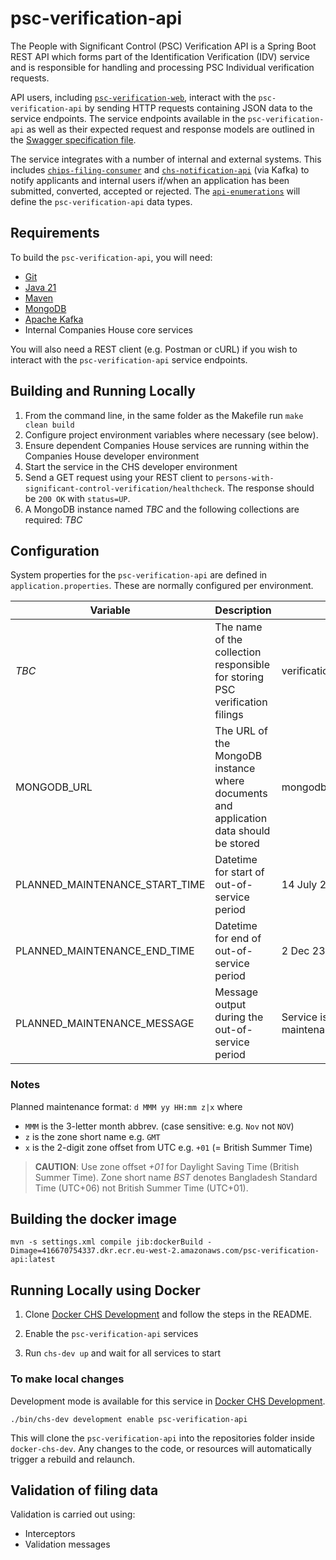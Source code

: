 # psc-verification-api

The People with Significant Control (PSC) Verification API is a Spring Boot REST API which forms part of the Identification Verification (IDV) service and is responsible for handling and processing PSC Individual verification requests.

API users, including <code>[psc-verification-web](https://github.com/companieshouse/psc-verification-web)</code>, interact with the `psc-verification-api` by sending HTTP requests containing JSON data to the service endpoints. The service endpoints available in the `psc-verification-api` as well as their expected request and response models are outlined in the [Swagger specification file](spec/swagger.json).

The service integrates with a number of internal and external systems. This includes <code>[chips-filing-consumer](https://github.com/companieshouse/chips-filing-consumer)</code> and <code>[chs-notification-api](https://github.com/companieshouse/chs-notification-api)</code> (via Kafka) to notify applicants and internal users if/when an application has been submitted, converted, accepted or rejected. The <code>[api-enumerations](https://github.com/companieshouse/api-enumerations)</code> will define the `psc-verification-api` data types. 

Requirements
------------

To build the `psc-verification-api`, you will need:
* [Git](https://git-scm.com/downloads)
* [Java 21](https://www.oracle.com/uk/java/technologies/downloads/#java21)
* [Maven](https://maven.apache.org/download.cgi)
* [MongoDB](https://www.mongodb.com/) 
* [Apache Kafka](https://kafka.apache.org/)
* Internal Companies House core services

You will also need a REST client (e.g. Postman or cURL) if you wish to interact with the `psc-verification-api` service endpoints.

## Building and Running Locally

1. From the command line, in the same folder as the Makefile run `make clean build`
1. Configure project environment variables where necessary (see below).
1. Ensure dependent Companies House services are running within the Companies House developer environment
1. Start the service in the CHS developer environment
1. Send a GET request using your REST client to `persons-with-significant-control-verification/healthcheck`. The response should be `200 OK` with `status=UP`.
1. A MongoDB instance named _TBC_ and the following collections are required: _TBC_



Configuration
-------------
System properties for the `psc-verification-api` are defined in `application.properties`. These are normally configured per environment.

Variable| Description                                                                           | Example                                    |
-------------------|---------------------------------------------------------------------------------------|--------------------------------------------|
_TBC_| The name of the collection responsible for storing PSC verification filings           | verifications                              |
MONGODB_URL| The URL of the MongoDB instance where documents and application data should be stored | mongodb://mongohost:27017/verifications    |
 PLANNED_MAINTENANCE_START_TIME               | Datetime for start of out-of-service period                                           | 14 July 24 00:30 +01 |optional; requires End time (see below)
 PLANNED_MAINTENANCE_END_TIME                 | Datetime for end of out-of-service period                                             | 2 Dec 23 02:30 GMT|optional; requires Start time (see above)
 PLANNED_MAINTENANCE_MESSAGE                  | Message output during the out-of-service period                                       | Service is undergoing planned maintenance  |optional; default value *UNAVAILABLE - PLANNED MAINTENANCE*

### Notes

Planned maintenance format: `d MMM yy HH:mm z|x` where
- `MMM` is the 3-letter month abbrev. (case sensitive: e.g. `Nov` not `NOV`)
- `z` is the zone short name e.g. `GMT`
- `x` is the 2-digit zone offset from UTC e.g. `+01`  (= British Summer Time)

> **CAUTION**: Use zone offset *+01* for Daylight Saving Time (British Summer Time). Zone short name *BST* denotes Bangladesh Standard Time (UTC+06) not British Summer Time (UTC+01).


## Building the docker image

    mvn -s settings.xml compile jib:dockerBuild -Dimage=416670754337.dkr.ecr.eu-west-2.amazonaws.com/psc-verification-api:latest

## Running Locally using Docker

1. Clone [Docker CHS Development](https://github.com/companieshouse/docker-chs-development) and follow the steps in the README.

1. Enable the `psc-verification-api` services

2. Run `chs-dev up` and wait for all services to start

### To make local changes

Development mode is available for this service in [Docker CHS Development](https://github.com/companieshouse/docker-chs-development).

    ./bin/chs-dev development enable psc-verification-api

This will clone the <code>psc-verification-api</code> into the repositories folder inside <code>docker-chs-dev</code>. Any changes to the code, or resources will automatically trigger a rebuild and relaunch.

## Validation of filing data
Validation is carried out using:
- Interceptors
- Validation messages
